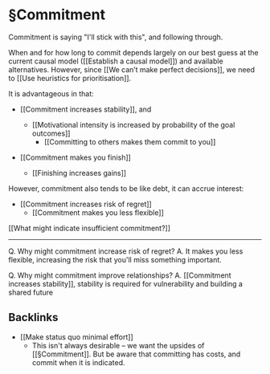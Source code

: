 # §Commitment
Commitment is saying "I'll stick with this", and following through.

When and for how long to commit depends largely on our best guess at the current causal model ([[Establish a causal model]]) and available alternatives. However, since [[We can’t make perfect decisions]], we need to [[Use heuristics for prioritisation]].

<!-- #p1 When should we commit? -->

It is advantageous in that:
* [[Commitment increases stability]], and
	* [[Motivational intensity is increased by probability of the goal outcomes]]
		* [[Committing to others makes them commit to you]]

* [[Commitment makes you finish]]
	* [[Finishing increases gains]]

However, commitment also tends to be like debt, it can accrue interest:
* [[Commitment increases risk of regret]]
	* [[Commitment makes you less flexible]]

[[What might indicate insufficient commitment?]]

<!-- #p1 -->
---
Q. Why might commitment increase risk of regret?
A. It makes you less flexible, increasing the risk that you'll miss something important.

Q. Why might commitment improve relationships?
A. [[Commitment increases stability]], stability is required for vulnerability and building a shared future

## Backlinks
* [[Make status quo minimal effort]]
	* This isn't always desirable – we want the upsides of [[§Commitment]]. But be aware that committing has costs, and commit when it is indicated.

<!-- {BearID:5E319DE3-4AD9-4737-BF47-C4614D11FAE5-29936-000018A4035F60B3} -->
